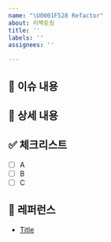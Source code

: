 ```yaml
---
name: "\U0001F528 Refactor"
about: 리팩토링
title: ''
labels: ''
assignees: ''

---
```


## 📄 이슈 내용

<!--- 기능에 대한 요약 설명을 작성해 주세요. -->

## 📝 상세 내용

<!--- 기능 추가와 관련된 상세 내용을 작성해 주세요. -->

## ✅ 체크리스트

- [ ] A
- [ ] B
- [ ] C

## 📍 레퍼런스

- [Title](https://...)
